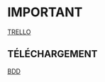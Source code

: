 # IMPORTANT
[TRELLO](https://trello.com/b/g2MpFDzA)

## TÉLÉCHARGEMENT
[BDD](https://drive.google.com/open?id=0B9r0GJvYkipNWWlPaHZSa3hhbTg)
